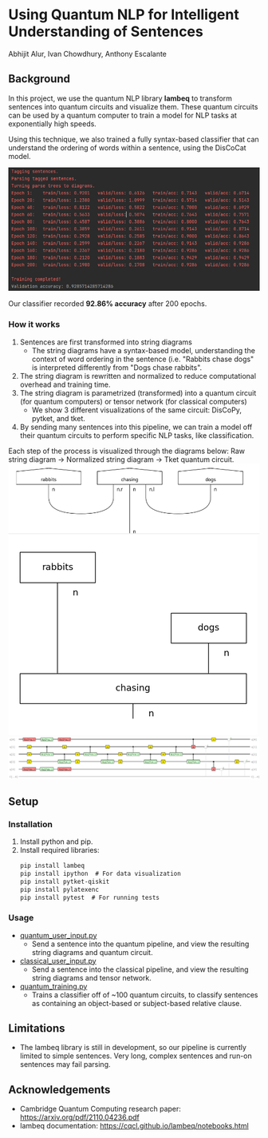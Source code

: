 # Using Quantum NLP for Intelligent Understanding of Sentences

Abhijit Alur, Ivan Chowdhury, Anthony Escalante

## Background

In this project, we use the quantum NLP library **lambeq** to transform sentences into quantum circuits and visualize them. These quantum circuits can be used by a quantum computer to train a model for NLP tasks at exponentially high speeds. 

Using this technique, we also trained a fully syntax-based classifier that can understand the ordering of words within a sentence, using the DisCoCat model. 

![Results](docs/screenshots/QuantumTrainingResults.PNG)

Our classifier recorded **92.86% accuracy** after 200 epochs.

### How it works

1. Sentences are first transformed into string diagrams
   - The string diagrams have a syntax-based model, understanding the context of word ordering in the sentence (i.e. "Rabbits chase dogs" is interpreted differently from "Dogs chase rabbits".
3. The string diagram is rewritten and normalized to reduce computational overhead and training time.
4. The string diagram is parametrized (transformed) into a quantum circuit (for quantum computers) or tensor network (for classical computers)
   - We show 3 different visualizations of the same circuit: DisCoPy, pytket, and tket.
5. By sending many sentences into this pipeline, we can train a model off their quantum circuits to perform specific NLP tasks, like classification. 

Each step of the process is visualized through the diagrams below: Raw string diagram -> Normalized string diagram -> Tket quantum circuit. 
![1](docs/screenshots/RabbitsStringDiagram.PNG)
![2](docs/screenshots/RabbitsNormalizedStringDiagram.png)
![3](docs/screenshots/RabbitsTketCircuit.png)

## Setup

### Installation

1. Install python and pip. 
2. Install required libraries:
   ```
   pip install lambeq 
   pip install ipython  # For data visualization
   pip install pytket-qiskit
   pip install pylatexenc
   pip install pytest  # For running tests
   ```
   
### Usage

- [quantum_user_input.py](app/src/main/quantum_user_input.py)
  - Send a sentence into the quantum pipeline, and view the resulting string diagrams and quantum circuit.
- [classical_user_input.py](app/src/main/classical_user_input.py)
  - Send a sentence into the classical pipeline, and view the resulting string diagrams and tensor network.
- [quantum_training.py](app/src/main/quantum_training.py)
  - Trains a classifier off of ~100 quantum circuits, to classify sentences as containing an object-based or subject-based relative clause.

## Limitations

- The lambeq library is still in development, so our pipeline is currently limited to simple sentences. Very long, complex sentences and run-on sentences may fail parsing. 

## Acknowledgements
- Cambridge Quantum Computing research paper: https://arxiv.org/pdf/2110.04236.pdf
- lambeq documentation: https://cqcl.github.io/lambeq/notebooks.html
